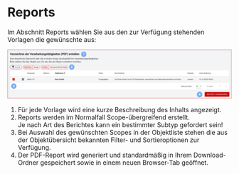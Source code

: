 # Reports

Im Abschnitt Reports wählen Sie aus den zur Verfügung stehenden Vorlagen die gewünschte aus:

![Reports](/assets/manual/reports.de.png)

1. Für jede Vorlage wird eine kurze Beschreibung des Inhalts angezeigt.
1. Reports werden im Normalfall Scope-übergreifend erstellt. <br>Je nach Art des Berichtes kann ein bestimmter Subtyp gefordert sein!
1. Bei Auswahl des gewünschten Scopes in der Objektliste stehen die aus der Objektübersicht bekannten Filter- und Sortieroptionen zur Verfügung.
1. Der PDF-Report wird generiert und standardmäßig in Ihrem Download-Ordner gespeichert sowie in einem neuen Browser-Tab geöffnet.
